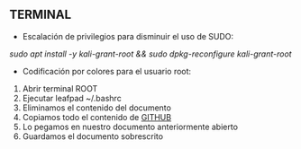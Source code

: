 ## TERMINAL

- Escalación de privilegios para disminuir el uso de SUDO:

_sudo apt install -y kali-grant-root && sudo dpkg-reconfigure kali-grant-root_

- Codificación por colores para el usuario root:

1. Abrir terminal ROOT
2. Ejecutar leafpad ~/.bashrc
3. Eliminamos el contenido del documento
4. Copiamos todo el contenido de [GITHUB](https://github.com/redpython961/kali/blob/master/bashrc.txt)
5. Lo pegamos en nuestro documento anteriormente abierto
6. Guardamos el documento sobrescrito
